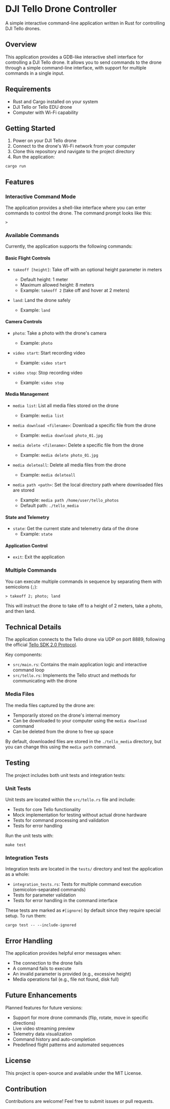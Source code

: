# DJI Tello Drone Controller

A simple interactive command-line application written in Rust for controlling DJI Tello drones.

## Overview

This application provides a GDB-like interactive shell interface for controlling a DJI Tello drone. It allows you to send commands to the drone through a simple command-line interface, with support for multiple commands in a single input.

## Requirements

- Rust and Cargo installed on your system
- DJI Tello or Tello EDU drone
- Computer with Wi-Fi capability

## Getting Started

1. Power on your DJI Tello drone
2. Connect to the drone's Wi-Fi network from your computer
3. Clone this repository and navigate to the project directory
4. Run the application:

```
cargo run
```

## Features

### Interactive Command Mode

The application provides a shell-like interface where you can enter commands to control the drone. The command prompt looks like this:

```
> 
```

### Available Commands

Currently, the application supports the following commands:

#### Basic Flight Controls

- `takeoff [height]`: Take off with an optional height parameter in meters
  - Default height: 1 meter
  - Maximum allowed height: 8 meters
  - Example: `takeoff 2` (take off and hover at 2 meters)
  
- `land`: Land the drone safely
  - Example: `land`

#### Camera Controls

- `photo`: Take a photo with the drone's camera
  - Example: `photo`

- `video start`: Start recording video
  - Example: `video start`

- `video stop`: Stop recording video
  - Example: `video stop`

#### Media Management

- `media list`: List all media files stored on the drone
  - Example: `media list`

- `media download <filename>`: Download a specific file from the drone
  - Example: `media download photo_01.jpg`

- `media delete <filename>`: Delete a specific file from the drone
  - Example: `media delete photo_01.jpg`

- `media deleteall`: Delete all media files from the drone
  - Example: `media deleteall`

- `media path <path>`: Set the local directory path where downloaded files are stored
  - Example: `media path /home/user/tello_photos`
  - Default path: `./tello_media`

#### State and Telemetry

- `state`: Get the current state and telemetry data of the drone
  - Example: `state`

#### Application Control

- `exit`: Exit the application

### Multiple Commands

You can execute multiple commands in sequence by separating them with semicolons (`;`):

```
> takeoff 2; photo; land
```

This will instruct the drone to take off to a height of 2 meters, take a photo, and then land.

## Technical Details

The application connects to the Tello drone via UDP on port 8889, following the official [Tello SDK 2.0 Protocol](https://dl-cdn.ryzerobotics.com/downloads/Tello/Tello%20SDK%202.0%20User%20Guide.pdf).

Key components:

- `src/main.rs`: Contains the main application logic and interactive command loop
- `src/tello.rs`: Implements the Tello struct and methods for communicating with the drone

### Media Files

The media files captured by the drone are:
- Temporarily stored on the drone's internal memory
- Can be downloaded to your computer using the `media download` command
- Can be deleted from the drone to free up space

By default, downloaded files are stored in the `./tello_media` directory, but you can change this using the `media path` command.

## Testing

The project includes both unit tests and integration tests:

### Unit Tests

Unit tests are located within the `src/tello.rs` file and include:

- Tests for core Tello functionality
- Mock implementation for testing without actual drone hardware
- Tests for command processing and validation
- Tests for error handling

Run the unit tests with:

```
make test
```

### Integration Tests

Integration tests are located in the `tests/` directory and test the application as a whole:

- `integration_tests.rs`: Tests for multiple command execution (semicolon-separated commands)
- Tests for parameter validation
- Tests for error handling in the command interface

These tests are marked as `#[ignore]` by default since they require special setup. To run them:

```
cargo test -- --include-ignored
```

## Error Handling

The application provides helpful error messages when:
- The connection to the drone fails
- A command fails to execute
- An invalid parameter is provided (e.g., excessive height)
- Media operations fail (e.g., file not found, disk full)

## Future Enhancements

Planned features for future versions:
- Support for more drone commands (flip, rotate, move in specific directions)
- Live video streaming preview
- Telemetry data visualization
- Command history and auto-completion
- Predefined flight patterns and automated sequences

## License

This project is open-source and available under the MIT License.

## Contribution

Contributions are welcome! Feel free to submit issues or pull requests.
